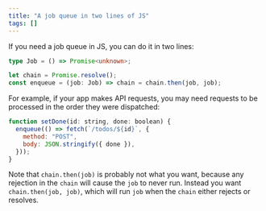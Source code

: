 ```yaml
---
title: "A job queue in two lines of JS"
tags: []
---
```


If you need a job queue in JS,
you can do it in two lines:

```ts
type Job = () => Promise<unknown>;

let chain = Promise.resolve();
const enqueue = (job: Job) => chain = chain.then(job, job);
```

For example, if your app makes API requests,
you may need requests to be processed in the order they were dispatched:

```js
function setDone(id: string, done: boolean) {
  enqueue(() => fetch(`/todos/${id}`, {
    method: "POST",
    body: JSON.stringify({ done }),
  }));
}
```

Note that `chain.then(job)` is probably not what you want,
because any rejection in the `chain` will cause the `job` to never run.
Instead you want `chain.then(job, job)`,
which will run `job` when the `chain` either rejects or resolves.
